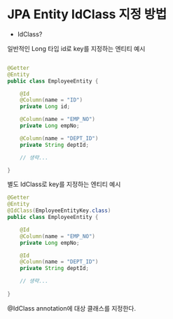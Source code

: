 # JPA Entity IdClass 지정 방법

* IdClass?

일반적인 Long 타입 id로 key를 지정하는 엔티티 예시

```Java

@Getter
@Entity
public class EmployeeEntity {

    @Id
    @Column(name = "ID")
    private Long id;

    @Column(name = "EMP_NO")
    private Long empNo;

    @Column(name = "DEPT_ID")
    private String deptId;

    // 생략...

}

```

별도 IdClass로 key를 지정하는 엔티티 예시

```Java
@Getter
@Entity
@IdClass(EmployeeEntityKey.class)
public class EmployeeEntity {

    @Id
    @Column(name = "EMP_NO")
    private Long empNo;

    @Id
    @Column(name = "DEPT_ID")
    private String deptId;

    // 생략...
    
}
```

@IdClass annotation에 대상 클래스를 지정한다.


